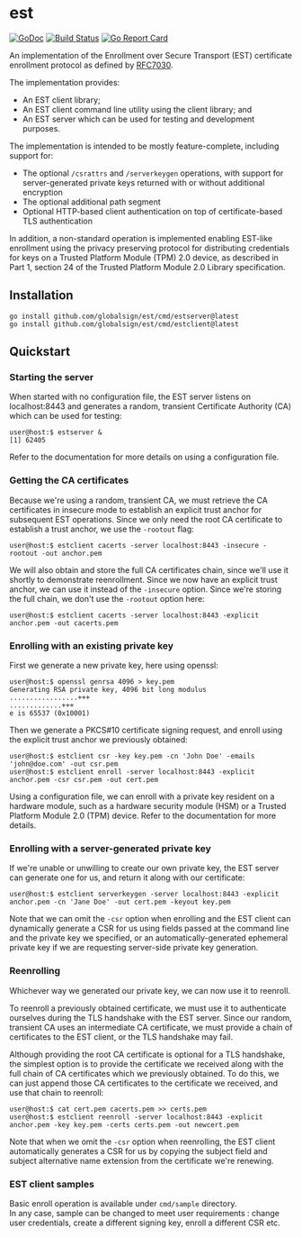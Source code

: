 # est

[![GoDoc](https://godoc.org/github.com/globalsign/est?status.svg)](https://godoc.org/github.com/globalsign/est)
[![Build Status](https://github.com/globalsign/est/actions/workflows/go.yml/badge.svg)](https://github.com/globalsign/est/actions/workflows/go.yml)
[![Go Report Card](https://goreportcard.com/badge/github.com/globalsign/est)](https://goreportcard.com/report/github.com/globalsign/est)

An implementation of the Enrollment over Secure Transport (EST) certificate
enrollment protocol as defined by [RFC7030](https://tools.ietf.org/html/rfc7030).

The implementation provides:

 * An EST client library;
 * An EST client command line utility using the client library; and
 * An EST server which can be used for testing and development purposes.

The implementation is intended to be mostly feature-complete, including
support for:

 * The optional `/csrattrs` and `/serverkeygen` operations, with support for
   server-generated private keys returned with or without additional
   encryption
 * The optional additional path segment
 * Optional HTTP-based client authentication on top of certificate-based
   TLS authentication

In addition, a non-standard operation is implemented enabling EST-like
enrollment using the privacy preserving protocol for distributing credentials
for keys on a Trusted Platform Module (TPM) 2.0 device, as described in Part 1,
section 24 of the Trusted Platform Module 2.0 Library specification.

## Installation

    go install github.com/globalsign/est/cmd/estserver@latest
    go install github.com/globalsign/est/cmd/estclient@latest

## Quickstart

### Starting the server

When started with no configuration file, the EST server listens on
localhost:8443 and generates a random, transient Certificate Authority (CA)
which can be used for testing:

    user@host:$ estserver &
    [1] 62405

Refer to the documentation for more details on using a configuration file.

### Getting the CA certificates

Because we're using a random, transient CA, we must retrieve the CA certificates
in insecure mode to establish an explicit trust anchor for subsequent EST
operations. Since we only need the root CA certificate to establish a trust
anchor, we use the `-rootout` flag:

    user@host:$ estclient cacerts -server localhost:8443 -insecure -rootout -out anchor.pem

We will also obtain and store the full CA certificates chain, since we'll use
it shortly to demonstrate reenrollment. Since we now have an explicit trust
anchor, we can use it instead of the `-insecure` option. Since we're storing
the full chain, we don't use the `-rootout` option here:

    user@host:$ estclient cacerts -server localhost:8443 -explicit anchor.pem -out cacerts.pem

### Enrolling with an existing private key

First we generate a new private key, here using openssl:

    user@host:$ openssl genrsa 4096 > key.pem
    Generating RSA private key, 4096 bit long modulus
    .................+++
    .............+++
    e is 65537 (0x10001)

Then we generate a PKCS#10 certificate signing request, and enroll using the
explicit trust anchor we previously obtained:

    user@host:$ estclient csr -key key.pem -cn 'John Doe' -emails 'john@doe.com' -out csr.pem
    user@host:$ estclient enroll -server localhost:8443 -explicit anchor.pem -csr csr.pem -out cert.pem

Using a configuration file, we can enroll with a private key resident on a
hardware module, such as a hardware security module (HSM) or a Trusted Platform
Module 2.0 (TPM) device. Refer to the documentation for more details.

### Enrolling with a server-generated private key

If we're unable or unwilling to create our own private key, the EST server can
generate one for us, and return it along with our certificate:

    user@host:$ estclient serverkeygen -server localhost:8443 -explicit anchor.pem -cn 'Jane Doe' -out cert.pem -keyout key.pem

Note that we can omit the `-csr` option when enrolling and the EST client can
dynamically generate a CSR for us using fields passed at the command line and
the private key we specified, or an automatically-generated ephemeral private
key if we are requesting server-side private key generation.

### Reenrolling

Whichever way we generated our private key, we can now use it to reenroll.

To reenroll a previously obtained certificate, we must use it to authenticate
ourselves during the TLS handshake with the EST server. Since our random,
transient CA uses an intermediate CA certificate, we must provide a chain of
certificates to the EST client, or the TLS handshake may fail.

Although providing the root CA certificate is optional for a TLS handshake,
the simplest option is to provide the certificate we received along with the
full chain of CA certificates which we previously obtained. To do this, we
can just append those CA certificates to the certificate we received, and
use that chain to reenroll:

    user@host:$ cat cert.pem cacerts.pem >> certs.pem
    user@host:$ estclient reenroll -server localhost:8443 -explicit anchor.pem -key key.pem -certs certs.pem -out newcert.pem

Note that when we omit the `-csr` option when reenrolling, the EST client
automatically generates a CSR for us by copying the subject field and subject
alternative name extension from the certificate we're renewing.

### EST client samples

Basic enroll operation is available under `cmd/sample` directory.  
In any case, sample can be changed to meet user requirements : change user credentials, create a different signing key, enroll a different CSR etc.
